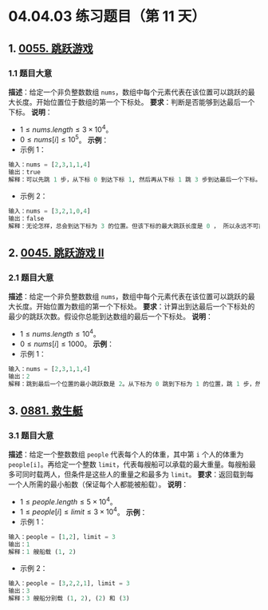 # 04.04.03 练习题目（第 11 天）
## 1. [0055. 跳跃游戏](https://leetcode.cn/problems/jump-game/)
### 1.1 题目大意
**描述**：给定一个非负整数数组 `nums`，数组中每个元素代表在该位置可以跳跃的最大长度。开始位置位于数组的第一个下标处。
**要求**：判断是否能够到达最后一个下标。
**说明**：
- $1 \le nums.length \le 3 \times 10^4$。
- $0 \le nums[i] \le 10^5$。
**示例**：
- 示例 1：
```python
输入：nums = [2,3,1,1,4]
输出：true
解释：可以先跳 1 步，从下标 0 到达下标 1, 然后再从下标 1 跳 3 步到达最后一个下标。
```
- 示例 2：
```python
输入：nums = [3,2,1,0,4]
输出：false
解释：无论怎样，总会到达下标为 3 的位置。但该下标的最大跳跃长度是 0 ， 所以永远不可能到达最后一个下标。
```
## 2. [0045. 跳跃游戏 II](https://leetcode.cn/problems/jump-game-ii/)
### 2.1 题目大意
**描述**：给定一个非负整数数组 `nums`，数组中每个元素代表在该位置可以跳跃的最大长度。开始位置为数组的第一个下标处。
**要求**：计算出到达最后一个下标处的最少的跳跃次数。假设你总能到达数组的最后一个下标处。
**说明**：
- $1 \le nums.length \le 10^4$。
- $0 \le nums[i] \le 1000$。
**示例**：
- 示例 1：
```python
输入：nums = [2,3,1,1,4]
输出：2
解释：跳到最后一个位置的最小跳跃数是 2。从下标为 0 跳到下标为 1 的位置，跳 1 步，然后跳 3 步到达数组的最后一个位置。
```
## 3. [0881. 救生艇](https://leetcode.cn/problems/boats-to-save-people/)
### 3.1 题目大意
**描述**：给定一个整数数组 `people` 代表每个人的体重，其中第 `i` 个人的体重为 `people[i]`。再给定一个整数 `limit`，代表每艘船可以承载的最大重量。每艘船最多可同时载两人，但条件是这些人的重量之和最多为 `limit`。
**要求**：返回载到每一个人所需的最小船数（保证每个人都能被船载）。
**说明**：
- $1 \le people.length \le 5 \times 10^4$。
- $1 \le people[i] \le limit \le 3 \times 10^4$。
**示例**：
- 示例 1：
```python
输入：people = [1,2], limit = 3
输出：1
解释：1 艘船载 (1, 2)
```
- 示例 2：
```python
输入：people = [3,2,2,1], limit = 3
输出：3
解释：3 艘船分别载 (1, 2), (2) 和 (3)
```
